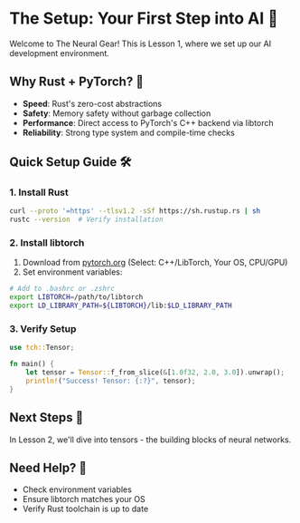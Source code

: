 # The Setup: Your First Step into AI 🚀

Welcome to The Neural Gear! This is Lesson 1, where we set up our AI development environment.

## Why Rust + PyTorch? 🦀

- **Speed**: Rust's zero-cost abstractions
- **Safety**: Memory safety without garbage collection
- **Performance**: Direct access to PyTorch's C++ backend via libtorch
- **Reliability**: Strong type system and compile-time checks

## Quick Setup Guide 🛠️

### 1. Install Rust
```bash
curl --proto '=https' --tlsv1.2 -sSf https://sh.rustup.rs | sh
rustc --version  # Verify installation
```

### 2. Install libtorch
1. Download from [pytorch.org](https://pytorch.org/) (Select: C++/LibTorch, Your OS, CPU/GPU)
2. Set environment variables:
```bash
# Add to .bashrc or .zshrc
export LIBTORCH=/path/to/libtorch
export LD_LIBRARY_PATH=${LIBTORCH}/lib:$LD_LIBRARY_PATH
```

### 3. Verify Setup
```rust
use tch::Tensor;

fn main() {
    let tensor = Tensor::f_from_slice(&[1.0f32, 2.0, 3.0]).unwrap();
    println!("Success! Tensor: {:?}", tensor);
}
```

## Next Steps 🎯
In Lesson 2, we'll dive into tensors - the building blocks of neural networks.

## Need Help? 🤝
- Check environment variables
- Ensure libtorch matches your OS
- Verify Rust toolchain is up to date
